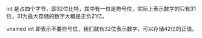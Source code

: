 int 是占四个字节，即32位比特，其中有一位是符号位，实际上表示数字的只有31位，31为最大存储的数字大概是正负21亿。

unsined int 即表示不要符号位，我们就有32位表示数字，可以存储42亿的正值。